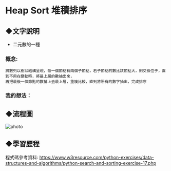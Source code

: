 # Heap Sort 堆積排序
## ◆文字說明
* 二元數的一種
### 概念:
    將數列以樹狀結構呈現，每一個節點有兩個子節點，若子節點的數比該節點大，則交換位子，直到不用在變動時，將最上層的數抽出來，
    再把最後一個節點的數補上去最上層，重複比較，直到將所有的數字抽出，完成排序
    
### 我的想法：
    
## ◆流程圖
![photo](https://github.com/stopraining/LearningNote/blob/master/pic/HeapSort.jpeg)

## ◆學習歷程


程式碼參考資料:
https://www.w3resource.com/python-exercises/data-structures-and-algorithms/python-search-and-sorting-exercise-17.php
